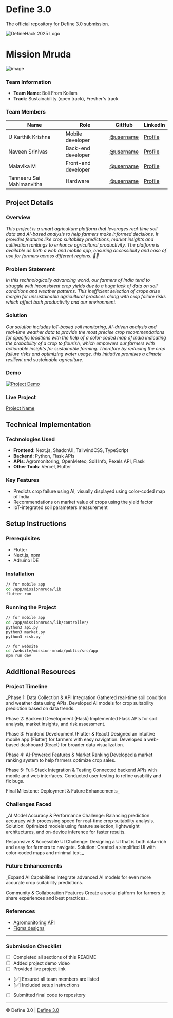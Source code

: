 
# Define 3.0
The official repository for Define 3.0 submission.

![DefineHack 2025 Logo](https://github.com/user-attachments/assets/8173bc16-418e-4912-b500-c6427e4ba4b6)



# Mission Mruda
![image](https://github.com/user-attachments/assets/21684538-7efa-4394-a0ba-1e227ee57011)


### Team Information
- **Team Name**: Boli From Kollam
- **Track**: Sustainability (open track), Fresher's track

### Team Members
| Name | Role | GitHub | LinkedIn |
|------|------|--------|----------|
| U Karthik Krishna | Mobile developer | [@username](https://github.com/flykrth) | [Profile](https://www.linkedin.com/in/flykrth) |
| Naveen Srinivas | Back-end developer | [@username](https://github.com/naveen28204280) | [Profile](https://www.linkedin.com/in/naveen-srinivas-623667320) |
| Malavika M | Front-end developer | [@username](https://github.com/Malavika05M) | [Profile](https://www.linkedin.com/in/malavika-m-426236230/) |
| Tanneeru Sai Mahimanvitha | Hardware | [@username](https://github.com/Mahimasai) | [Profile](linkedin.com/in/sai-mahimanvitha-tanneeru-06878a321) |

## Project Details

### Overview
_This project is a smart agriculture platform that leverages real-time soil data and AI-based analysis to help farmers make informed decisions. It provides features like crop suitability predictions, market insights and cultivation rankings to enhance agricultural productivity. The platform is available as both a web and mobile app, ensuring accessibility and ease of use for farmers across different regions. 🌾🚀_

### Problem Statement
_In this technologically advancing world, our farmers of India tend to struggle with inconsistent crop yields due to a huge lack of data on soil conditions and weather patterns. This inefficient selection of crops arise margin for unsustainable agricultural practices along with crop failure risks which affect both productivity and our environment._

### Solution
_Our solution includes IoT-based soil monitoring, AI-driven analysis and real-time weather data to provide the most precise crop recommendations for specific locations with the help of a color-coded map of India indicating the probability of a crop to flourish, which empowers our farmers with actionable insights for sustainable farming. Therefore by reducing the crop failure risks and optimizing water usage, this initiative promises a climate resilient and sustainable agriculture._

### Demo
[![Project Demo](https://img.youtube.com/vi/VIDEO_ID/0.jpg)](https://www.youtube.com/watch?v=VIDEO_ID)

### Live Project
[Project Name](https://your-project-url.com)

## Technical Implementation

### Technologies Used
- **Frontend**: Next.js, ShadcnUI, TailwindCSS, TypeScript
- **Backend**: Python, Flask APIs
- **APIs**: Agromonitoring, OpenMeteo, Soil Info, Pexels API, Flask
- **Other Tools**: Vercel, Flutter

### Key Features
- Predicts crop failure using AI, visually displayed using color-coded map of India
- Recommendations on market value of crops using the yield factor
- IoT-integrated soil parameters measurement

## Setup Instructions

### Prerequisites
- Flutter
- Next.js, npm
- Adruino IDE

### Installation 
```bash
// for mobile app
cd /app/missionmruda/lib
flutter run
```

### Running the Project
```bash
// for mobile app
cd /app/missionmruda/lib/controller/
python3 api.py
python3 market.py
python3 risk.py

// for website
cd /website/mission-mruda/public/src/app
npm run dev
```

## Additional Resources

### Project Timeline
_Phase 1: Data Collection & API Integration
Gathered real-time soil condition and weather data using APIs.
Developed AI models for crop suitability prediction based on data trends.

Phase 2: Backend Development (Flask)
Implemented Flask APIs for soil analysis, market insights, and risk assessment.

Phase 3: Frontend Development (Flutter & React)
Designed an intuitive mobile app (Flutter) for farmers with easy navigation.
Developed a web-based dashboard (React) for broader data visualization.

Phase 4: AI-Powered Features & Market Ranking
Developed a market ranking system to help farmers optimize crop sales.

Phase 5: Full-Stack Integration & Testing
Connected backend APIs with mobile and web interfaces.
Conducted user testing to refine usability and fix bugs.

Final Milestone: Deployment & Future Enhancements_

### Challenges Faced
_AI Model Accuracy & Performance
Challenge: Balancing prediction accuracy with processing speed for real-time crop suitability analysis.
Solution: Optimized models using feature selection, lightweight architectures, and on-device inference for faster results.

Responsive & Accessible UI
Challenge: Designing a UI that is both data-rich and easy for farmers to navigate.
Solution: Created a simplified UI with color-coded maps and minimal text._

### Future Enhancements
_Expand AI Capabilities
Integrate advanced AI models for even more accurate crop suitability predictions.

Community & Collaboration Features
Create a social platform for farmers to share experiences and best practices._

### References
- [Agromonitoring API](https://home.agromonitoring.com/)
- [Figma designs](https://www.figma.com/design/NiH3yns1Hx0YafPqh8oDad/Mission-Mruda)

---

### Submission Checklist
- [ ] Completed all sections of this README
- [ ] Added project demo video
- [ ] Provided live project link
- [✅] Ensured all team members are listed
- [✅] Included setup instructions
- [ ] Submitted final code to repository

---

© Define 3.0 | [Define 3.0](https://www.define3.xyz/)
